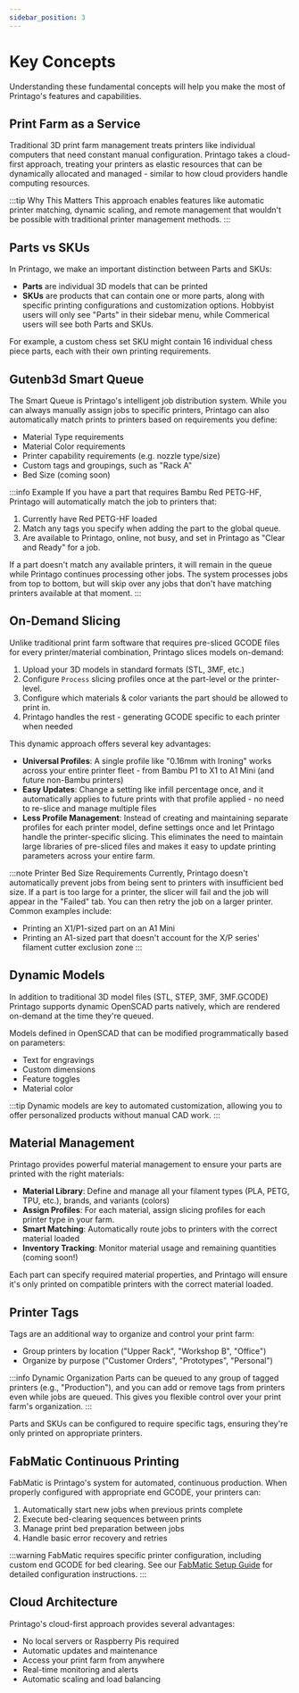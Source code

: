 ```yaml
---
sidebar_position: 3
---
```


# Key Concepts

Understanding these fundamental concepts will help you make the most of Printago's features and capabilities.

## Print Farm as a Service

Traditional 3D print farm management treats printers like individual computers that need constant manual configuration. Printago takes a cloud-first approach, treating your printers as elastic resources that can be dynamically allocated and managed - similar to how cloud providers handle computing resources.

:::tip Why This Matters
This approach enables features like automatic printer matching, dynamic scaling, and remote management that wouldn't be possible with traditional printer management methods.
:::

## Parts vs SKUs

In Printago, we make an important distinction between Parts and SKUs:

- **Parts** are individual 3D models that can be printed
- **SKUs** are products that can contain one or more parts, along with specific printing configurations and customization options.  Hobbyist users will only see "Parts" in their sidebar menu, while Commerical users will see both Parts and SKUs.

For example, a custom chess set SKU might contain 16 individual chess piece parts, each with their own printing requirements.

## Gutenb3d Smart Queue

The Smart Queue is Printago's intelligent job distribution system. While you can always manually assign jobs to specific printers, Printago can also automatically match prints to printers based on requirements you define:

- Material Type requirements
- Material Color requirements
- Printer capability requirements (e.g. nozzle type/size)
- Custom tags and groupings, such as "Rack A"
- Bed Size (coming soon) 

:::info Example
If you have a part that requires Bambu Red PETG-HF, Printago will automatically match the job to printers that:
1. Currently have Red PETG-HF loaded
2. Match any tags you specify when adding the part to the global queue.  
3. Are available to Printago, online, not busy, and set in Printago as "Clear and Ready" for a job.

If a part doesn't match any available printers, it will remain in the queue while Printago continues processing other jobs. The system processes jobs from top to bottom, but will skip over any jobs that don't have matching printers available at that moment.
:::

## On-Demand Slicing

Unlike traditional print farm software that requires pre-sliced GCODE files for every printer/material combination, Printago slices models on-demand:

1. Upload your 3D models in standard formats (STL, 3MF, etc.)
2. Configure `Process` slicing profiles once at the part-level or the printer-level.  
3. Configure which materials & color variants the part should be allowed to print in.
3. Printago handles the rest - generating GCODE specific to each printer when needed

This dynamic approach offers several key advantages:

- **Universal Profiles**: A single profile like "0.16mm with Ironing" works across your entire printer fleet - from Bambu P1 to X1 to A1 Mini (and future non-Bambu printers)
- **Easy Updates**: Change a setting like infill percentage once, and it automatically applies to future prints with that profile applied - no need to re-slice and manage multiple files
- **Less Profile Management**: Instead of creating and maintaining separate profiles for each printer model, define settings once and let Printago handle the printer-specific slicing.
<a id="printer-bed-size-requirements"></a>
This eliminates the need to maintain large libraries of pre-sliced files and makes it easy to update printing parameters across your entire farm.


:::note Printer Bed Size Requirements
Currently, Printago doesn't automatically prevent jobs from being sent to printers with insufficient bed size. If a part is too large for a printer, the slicer will fail and the job will appear in the "Failed" tab. You can then retry the job on a larger printer. Common examples include:
- Printing an X1/P1-sized part on an A1 Mini
- Printing an A1-sized part that doesn't account for the X/P series' filament cutter exclusion zone
:::

## Dynamic Models

In addition to traditional 3D model files (STL, STEP, 3MF, 3MF.GCODE) Printago supports dynamic OpenSCAD parts natively, which are rendered on-demand at the time they're queued.

Models defined in OpenSCAD that can be modified programmatically based on parameters:
- Text for engravings
- Custom dimensions
- Feature toggles
- Material color

:::tip
Dynamic models are key to automated customization, allowing you to offer personalized products without manual CAD work.
:::

## Material Management

Printago provides powerful material management to ensure your parts are printed with the right materials:

- **Material Library**: Define and manage all your filament types (PLA, PETG, TPU, etc.), brands, and variants (colors)
- **Assign Profiles**: For each material, assign slicing profiles for each printer type in your farm.
- **Smart Matching**: Automatically route jobs to printers with the correct material loaded
- **Inventory Tracking**: Monitor material usage and remaining quantities (coming soon!)

Each part can specify required material properties, and Printago will ensure it's only printed on compatible printers with the correct material loaded.

## Printer Tags

Tags are an additional way to organize and control your print farm:

- Group printers by location ("Upper Rack", "Workshop B", "Office")
- Organize by purpose ("Customer Orders", "Prototypes", "Personal")


:::info Dynamic Organization
Parts can be queued to any group of tagged printers (e.g., "Production"), and you can add or remove tags from printers even while jobs are queued. This gives you flexible control over your print farm's organization.
:::

Parts and SKUs can be configured to require specific tags, ensuring they're only printed on appropriate printers.

## FabMatic Continuous Printing

FabMatic is Printago's system for automated, continuous production. When properly configured with appropriate end GCODE, your printers can:

1. Automatically start new jobs when previous prints complete
2. Execute bed-clearing sequences between prints
3. Manage print bed preparation between jobs
4. Handle basic error recovery and retries

:::warning
FabMatic requires specific printer configuration, including custom end GCODE for bed clearing. See our [FabMatic Setup Guide](/docs/features/fabmatic-continuous-printing.md) for detailed configuration instructions.
:::

## Cloud Architecture

Printago's cloud-first approach provides several advantages:

- No local servers or Raspberry Pis required
- Automatic updates and maintenance
- Access your print farm from anywhere
- Real-time monitoring and alerts
- Automatic scaling and load balancing

